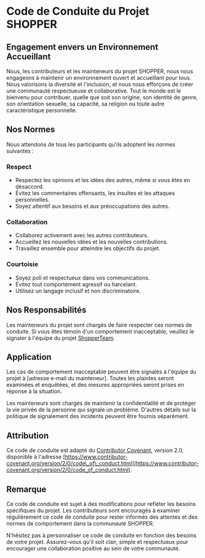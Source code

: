 Code de Conduite du Projet SHOPPER
==================================================

Engagement envers un Environnement Accueillant
----------------------------------------------

Nous, les contributeurs et les mainteneurs du projet SHOPPER, nous nous engageons à maintenir un environnement ouvert et accueillant pour tous. Nous valorisons la diversité et l'inclusion, et nous nous efforçons de créer une communauté respectueuse et collaborative. Tout le monde est le bienvenu pour contribuer, quelle que soit son origine, son identité de genre, son orientation sexuelle, sa capacité, sa religion ou toute autre caractéristique personnelle.

Nos Normes
----------

Nous attendons de tous les participants qu'ils adoptent les normes suivantes :

### Respect

*   Respectez les opinions et les idées des autres, même si vous êtes en désaccord.
*   Évitez les commentaires offensants, les insultes et les attaques personnelles.
*   Soyez attentif aux besoins et aux préoccupations des autres.

### Collaboration

*   Collaborez activement avec les autres contributeurs.
*   Accueillez les nouvelles idées et les nouvelles contributions.
*   Travaillez ensemble pour atteindre les objectifs du projet.

### Courtoisie

*   Soyez poli et respectueux dans vos communications.
*   Évitez tout comportement agressif ou harcelant.
*   Utilisez un langage inclusif et non discriminatoire.

Nos Responsabilités
-------------------

Les mainteneurs du projet sont chargés de faire respecter ces normes de conduite. Si vous êtes témoin d'un comportement inacceptable, veuillez le signaler à l'équipe du projet [ShopperTeam](team.md).

Application
-----------

Les cas de comportement inacceptable peuvent être signalés à l'équipe du projet à \[adresse e-mail du mainteneur\]. Toutes les plaintes seront examinées et enquêtées, et des mesures appropriées seront prises en réponse à la situation.

Les mainteneurs sont chargés de maintenir la confidentialité et de protéger la vie privée de la personne qui signale un problème. D'autres détails sur la politique de signalement des incidents peuvent être fournis séparément.

Attribution
-----------

Ce code de conduite est adapté du [Contributor Covenant](https://www.contributor-covenant.org), version 2.0, disponible à l'adresse [https://www.contributor-covenant.org/version/2/0/code\_of\_conduct.html](https://www.contributor-covenant.org/version/2/0/code_of_conduct.html).

Remarque
--------

Ce code de conduite est sujet à des modifications pour refléter les besoins spécifiques du projet. Les contributeurs sont encouragés à examiner régulièrement ce code de conduite pour rester informés des attentes et des normes de comportement dans la communauté SHOPPER.

N'hésitez pas à personnaliser ce code de conduite en fonction des besoins de votre projet. Assurez-vous qu'il soit clair, simple et respectueux pour encourager une collaboration positive au sein de votre communauté.